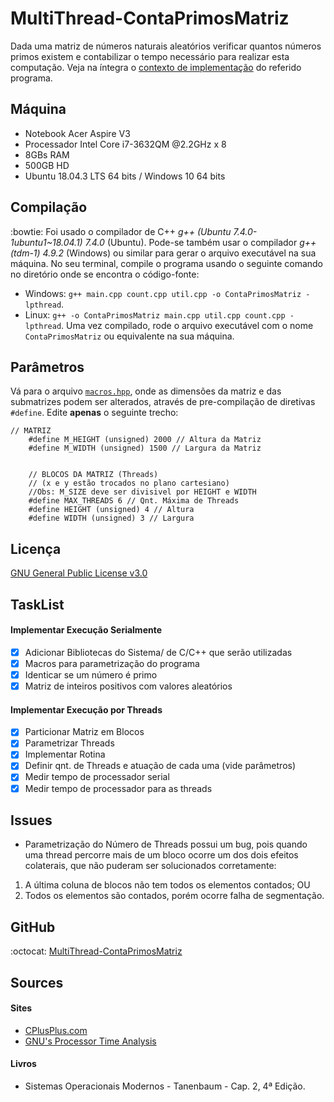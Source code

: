 # MultiThread-ContaPrimosMatriz

Dada uma matriz de números naturais aleatórios verificar quantos números primos existem e contabilizar o tempo necessário para realizar esta computação. Veja na íntegra o [contexto de implementação](./contexto.pdf) do referido programa.

## Máquina
- Notebook Acer Aspire V3
- Processador Intel Core i7-3632QM @2.2GHz x 8
- 8GBs RAM
- 500GB HD
- Ubuntu 18.04.3 LTS 64 bits / Windows 10 64 bits

## Compilação
:bowtie: 
Foi usado o compilador de C++ *g++ (Ubuntu 7.4.0-1ubuntu1~18.04.1) 7.4.0* (Ubuntu). Pode-se também usar o compilador *g++ (tdm-1) 4.9.2* (Windows) ou similar para gerar o arquivo executável na sua máquina. No seu terminal, compile o programa usando o seguinte comando no diretório onde se encontra o código-fonte:
* Windows: ```g++ main.cpp count.cpp util.cpp -o ContaPrimosMatriz -lpthread```.
* Linux:  ```g++ -o ContaPrimosMatriz main.cpp util.cpp count.cpp -lpthread```.
Uma vez compilado, rode o arquivo executável com o nome ```ContaPrimosMatriz``` ou equivalente na sua máquina.

## Parâmetros
Vá para o arquivo [```macros.hpp```](./macros.hpp), onde as dimensões da matriz e das submatrizes podem ser alterados, através de pre-compilação de diretivas ```#define```.  Edite **apenas** o seguinte trecho: 
```
// MATRIZ
	#define M_HEIGHT (unsigned) 2000 // Altura da Matriz
	#define M_WIDTH (unsigned) 1500 // Largura da Matriz
    	
	
	// BLOCOS DA MATRIZ (Threads)
	// (x e y estão trocados no plano cartesiano)
	//Obs: M_SIZE deve ser divisivel por HEIGHT e WIDTH
	#define MAX_THREADS 6 // Qnt. Máxima de Threads
	#define HEIGHT (unsigned) 4 // Altura 
	#define WIDTH (unsigned) 3 // Largura
```

## Licença
[GNU General Public License v3.0](/LICENSE)

## TaskList

#### Implementar Execução Serialmente
- [X] Adicionar Bibliotecas do Sistema/ de C/C++ que serão utilizadas
- [X] Macros para parametrização do programa
- [X] Identicar se um número é primo
- [X] Matriz de inteiros positivos com valores aleatórios

#### Implementar Execução por Threads
- [X] Particionar Matriz em Blocos
- [X] Parametrizar Threads
- [X] Implementar Rotina
- [X] Definir qnt. de Threads e atuação de cada uma (vide parâmetros)
- [X] Medir tempo de processador serial
- [X] Medir tempo de processador para as threads

## Issues
- Parametrização do Número de Threads possui um bug, pois quando uma thread percorre mais de um bloco ocorre um dos dois efeitos colaterais, que não puderam ser solucionados corretamente:
1. A última coluna de blocos não tem todos os elementos contados; OU
2. Todos os elementos são contados, porém ocorre falha de segmentação.  

## GitHub
:octocat: [MultiThread-ContaPrimosMatriz](https://github.com/Jakiminski/MultiThread-ContaPrimosMatriz/)

## Sources

#### Sites
* [CPlusPlus.com](http://www.cplusplus.com/)
* [GNU's Processor Time Analysis](https://www.gnu.org/software/libc/manual/html_node/Date-and-Time.html)

#### Livros
* Sistemas Operacionais Modernos - Tanenbaum - Cap. 2, 4ª Edição.
